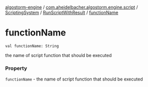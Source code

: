 [algostorm-engine](../../../index.md) / [com.aheidelbacher.algostorm.engine.script](../../index.md) / [ScriptingSystem](../index.md) / [RunScriptWithResult](index.md) / [functionName](.)

# functionName

`val functionName: String`

the name of script function that should be
executed

### Property

`functionName` - the name of script function that should be
executed